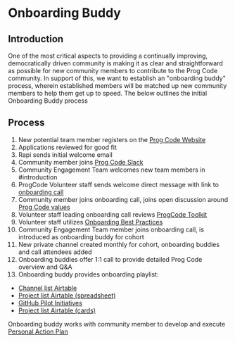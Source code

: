 # Onboarding Buddy
## Introduction

One of the most critical aspects to providing a continually improving, democratically driven community is making it as clear and straightforward as possible for new community members to contribute to the Prog Code community. In support of this, we want to establish an "onboarding buddy" process, wherein established members will be matched up new community members to help them get up to speed. The below outlines the initial Onboarding Buddy process

## Process

1. New potential team member registers on the [Prog Code Website](https://www.progcode.co/)
2. Applications reviewed for good fit
3. Rapi sends initial welcome email
4. Community member joins [Prog Code Slack](progcode.slack.com/)
6. Community Engagement Team welcomes new team members in #introduction
7. ProgCode Volunteer staff sends welcome direct message with link to [onboarding call](http://bit.ly/2lrVpqr)
8. Community member joins onboarding call, joins open discussion around [Prog Code values](https://medium.com/@joepbreslin/grassroots-tech-8676739a5960)
9. Volunteer staff leading onboarding call reviews [ProgCode Toolkit](toolkit.progcode.org/)
9. Volunteer staff utilizes [Onboarding Best Practices](https://docs.google.com/a/progcode.org/document/d/1Bib7mQzhovHdIzM8trzzNN1JkqzqrVmHvi-M9vJhwR4/edit?usp=sharing)
10. Community Engagement Team member joins onboarding call, is introduced as onboarding buddy for cohort
11. New private channel created monthly for cohort, onboarding buddies and call attendees added
12. Onboarding buddies offer 1:1 call to provide detailed Prog Code overview and Q&A
13. Onboarding buddy provides onboarding playlist: 

* [Channel list Airtable](https://airtable.com/shruhGsBZDvAZ2YMm)
* [Project list Airtable (spreadsheet)](https://airtable.com/shrCBvIfOadeSVRt5)
* [GitHub Pilot Initiatives](https://github.com/ProgressiveCoders/functions/projects/1)
* [Project list Airtable (cards)](https://airtable.com/shrlkqLhwWR9CGXMv)

Onboarding buddy works with community member to develop and execute [Personal Action Plan](https://docs.google.com/document/d/1lN9LYlb975RUalJaT7HRUAdBjGnNc2WSkQMj9p_gPic/edit)